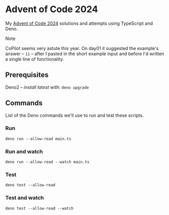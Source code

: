 # Advent of Code 2024

My [Advent of Code 2024](https://adventofcode.com/2024) solutions and attempts using TypeScript and Deno.

> [!NOTE]
> CoPilot seems very astute this year. On day01 it suggested the example's answer – `11` – after I pasted in the short example input and before I'd written a single line of functionality.

## Prerequisites

Deno2 – _install latest with_: `deno upgrade`

## Commands

List of the Deno commands we'll use to run and test these scripts.

### Run

`deno run --allow-read main.ts`

### Run and watch

`deno run --allow-read --watch main.ts`

### Test

`deno test --allow-read`

### Test and watch

`deno test --allow-read --watch`
